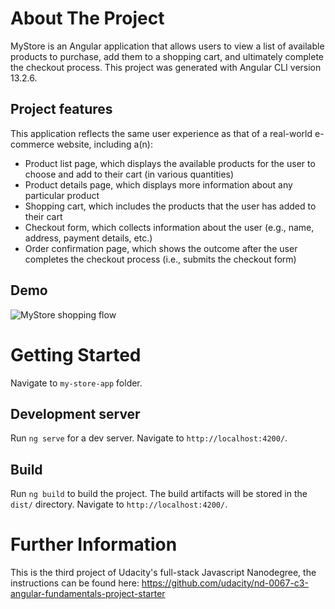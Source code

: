 # About The Project

MyStore is an Angular application that allows users to view a list of available products to purchase, add them to a shopping cart, and ultimately complete the checkout process.
This project was generated with Angular CLI version 13.2.6.

## Project features
This application reflects the same user experience as that of a real-world e-commerce website, including a(n):

* Product list page, which displays the available products for the user to choose and add to their cart (in various quantities)
* Product details page, which displays more information about any particular product
* Shopping cart, which includes the products that the user has added to their cart
* Checkout form, which collects information about the user (e.g., name, address, payment details, etc.)
* Order confirmation page, which shows the outcome after the user completes the checkout process (i.e., submits the checkout form)

## Demo

![MyStore shopping flow](shoppingflow.gif)

# Getting Started
Navigate to `my-store-app` folder.

## Development server

Run `ng serve` for a dev server. Navigate to `http://localhost:4200/`. 

## Build

Run `ng build` to build the project. The build artifacts will be stored in the `dist/` directory. Navigate to `http://localhost:4200/`. 



# Further Information

This is the third project of Udacity's full-stack Javascript Nanodegree, the instructions can be found here: https://github.com/udacity/nd-0067-c3-angular-fundamentals-project-starter
